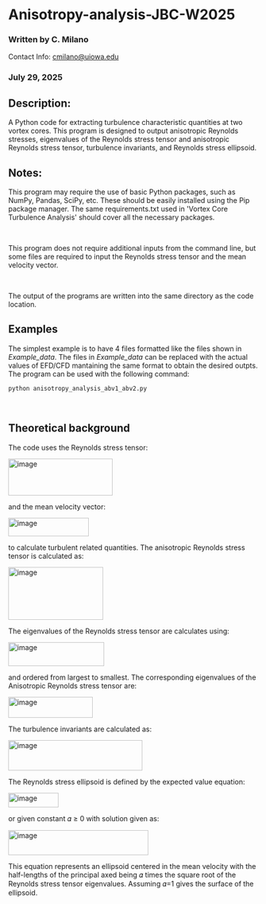 # Anisotropy-analysis-JBC-W2025

### Written by C. Milano 
 Contact Info: cmilano@uiowa.edu
 
### July 29, 2025

## Description:
A Python code for extracting turbulence characteristic quantities at two vortex cores. This program is designed to output anisotropic Reynolds stresses, eigenvalues of the Reynolds stress tensor and anisotropic Reynolds stress tensor, turbulence invariants, and Reynolds stress ellipsoid.

## Notes:
This program may require the use of basic Python packages, such as NumPy, Pandas, SciPy, etc. These should be easily installed using the Pip package manager. The same requirements.txt used in 'Vortex Core Turbulence Analysis' should cover all the necessary packages.

<br>

This program does not require additional inputs from the command line, but some files are required to input the Reynolds stress tensor and the mean velocity vector.

<br>

The output of the programs are written into the same directory as the code location. 


## Examples

The simplest example is to have 4 files formatted like the files shown in *Example_data*. The files in *Example_data* can be replaced with the actual values of EFD/CFD mantaining the same format to obtain the desired outpts. The program can be used with the following command:
```
python anisotropy_analysis_abv1_abv2.py
```
<br>

## Theoretical background
The code uses the Reynolds stress tensor:

<img width="210" height="74" alt="image" src="https://github.com/user-attachments/assets/c61ee411-8cbb-4c4d-bfe5-b6c844e65a59" />

and the mean velocity vector:

<img width="162" height="37" alt="image" src="https://github.com/user-attachments/assets/747f64c9-38de-4b3b-b704-308e857b137b" />

to calculate turbulent related quantities. The anisotropic Reynolds stress tensor is calculated as:

<img width="191" height="106" alt="image" src="https://github.com/user-attachments/assets/be522dfe-90ea-4b19-a32e-3f75884e7b14" />

The eigenvalues of the Reynolds stress tensor are calculates using: 

<img width="193" height="48" alt="image" src="https://github.com/user-attachments/assets/f9139669-81a7-4204-ab94-e170d9adff6b" />

and ordered from largest to smallest. The corresponding eigenvalues of the Anisotropic Reynolds stress tensor are:

<img width="170" height="42" alt="image" src="https://github.com/user-attachments/assets/ad13cefa-533e-4fb8-86db-abcc6dbbee66" />

The turbulence invariants are calculated as:

<img width="270" height="61" alt="image" src="https://github.com/user-attachments/assets/958e9525-6ccc-47c5-a75e-407c16eb16aa" />

The Reynolds stress ellipsoid is defined by the expected value equation:

<img width="101" height="29" alt="image" src="https://github.com/user-attachments/assets/de963d44-f6dc-40cb-af33-ba0a9043ba5b" />

or given constant 𝛼 ≥ 0 with solution given as:

<img width="282" height="50" alt="image" src="https://github.com/user-attachments/assets/e31d334c-e307-4a8e-94f6-1ceb84880951" />

This equation represents an ellipsoid centered in the mean velocity with the half-lengths of the principal axed being 𝛼 times the square root of the Reynolds stress tensor eigenvalues. Assuming 𝛼=1 gives the surface of the ellipsoid. 




